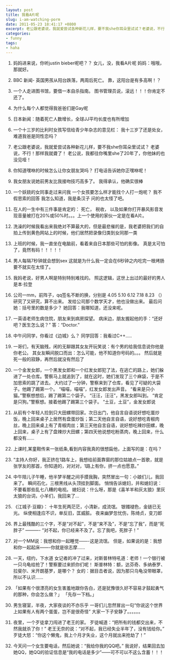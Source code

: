 ```yaml
---
layout: post
title: 我看A片呢
slug: i-am-watching-porm
date: 2011-05-23 18:41:17 +0800
excerpt: 老公跟老婆说，我就爱尝试各种新花儿样，要不我she你耳朵里试试？老婆说，不行！那样我就聋了！老公说，我都往你嘴里she了20年了，你他妹的也没见哑！
categories:
- funny
tags:
- haha
---
```



1. 妈妈进来说，你听justin bieber呢吧？？
	女儿，没，我看A片呢
	妈妈：哦哦，那就好。

2. BBC 新闻- 英国男孩从阳台跌落，两周后死亡。
	靠，这阳台是有多高啊！？


3. 一个人走进图书馆，要借一本自杀指南。
	图书管理员说，滚远！！！你肯定不还了。

4. 为什么每个人都觉得我爸爸们是Gay呢

5. 日本新闻：随着死亡人数增长，全球JJ平均长度也有所增加

6. 一个十三岁的比利时女孩写信给青少年杂志的意见栏：
	我十三岁了还是处女，难道我爸是同性恋吗？


7. 老公跟老婆说，我就爱尝试各种新花儿样，要不我she你耳朵里试试？
	老婆说，不行！那样我就聋了！
	老公说，我都往你嘴里she了20年了，你他妹的也没见哑！


8. 你知道嘿咻的时候怎么让你女朋友哭吗？
	打电话告诉她你正嘿咻呢！


9. 我女朋友说她前男友比我接吻技巧高多了。
	我得承认，他确实很棒


10. 一个妖娆的女同事走过来问我
	一个女孩要怎么样才能找个人打一炮呢？
	我不假思索的回答
	我怎么知道，我是条汉子
	问的也太怪了吧。


11. 在人的一生中有三件事是肯定的：
	死亡，
	税收，
	以及如果你打开暴风影音发现音量被打在20%或50%时。。。上一个使用的家伙一定是在看A片。


12. 洗澡的时候我看出来我绝对不算最大的，但是最悲催的是，我老婆把我们的自拍上传到黄色网站上的时候，他们居然把录像归类到女同那一类


13. 上班的时候，我一直坐在电脑前，看着来自日本那些可怕的影像。
	真是太可怕了，竟然有码！！！！！


14. 男人每隔7秒钟就会想到sex
	这就是为什么我一定会在6秒钟之内吃完一根烤肠
	要不就实在太怪了。


15. 我妈老说，好男人啊是特别特别难找的。
	照这逻辑，这世上出过的最好的男人是本·拉登

16. 公司一mm，前阵子，qq签名不断的换，分别是
	4.05
	5.10
	6.12
	7.18
	8.23
	（）
	研究了又研究，算不出来。
	发给公司那个数学天才，他也没做出来。
	最后问她：括号里的数是多少？
	她回答：我哪知道，还没来呢。


17. 一英语老师生病住院，朋友来到病房探望。
	病床边，朋友握起他的手：“还好吧？医生怎么说？”
	答：“Doctor.”


18. 中午问同学，你看过《边城》么？
	同学回答：我看过C++…..


19. 一哥们，有天脑残，闲的无聊跟其女友开玩笑说：有个男的给我信息说你他是你老公。
	其女友瞬间脱口而出：怎么可能，他不知道你号码的。。。
	然后就是死一般的寂静，再然后就没有然后了


20. 一个金发女郎，一个黑发女郎和一个红发女郎犯了法，在逃亡的路上，她们躲进了一处仓库。警察马上就追到了，就在这时，她们发现了三个麻袋，于是不加思索的跳了进去。
	大约过了一分钟，警察来到了仓库，看见了可疑的大袋子。他踢了踢第一个。
	“喵喵，喵喵”，红发女郎发出声音。
	“看来是只小猫。”警察想想后，踢了踢第二个袋子。
	“汪汪，汪汪”，黑发女郎叫到。
	“肯定是只狗。”警察想。接着他踢了踢第三个袋子。
	“土豆，土豆”，金发女郎说


21. 从前有个年轻人捡到只大田螺带回家。次日出门，他自言自语说好想吃蛋炒饭，晚上回来桌子上居然有盘蛋炒饭；第二天他自言自语，说好想吃青椒肉丝，晚上回来桌上有了青椒肉丝；第三天他自言自语，说好想吃辣炒田螺，晚上回来，桌子上有了盘辣炒大田螺；第四天他说想吃粉蒸肉，晚上回来，什么都没有……


22. 上课时,某童鞋传来一张纸条,看到内容我真的很想扁他，上面写的是：在吗？


23. “主持人你好，我正挤在1路车上，我想给前面靠窗的那位姑娘点一首歌，就是张学友的那首，你知道的，对对对，1路上有你，挤一点也愿意。”


24. 中午陪儿子午睡，他半梦半醒之间手摸我胸，突然冒出一句：小娘们儿，我回来了。
	瞬间石化，三根黑线从头顶挂到脚面。
	悄悄告诉媳妇，并和媳妇说：不要看那些乱七八糟的电视。
	媳妇说：什么呀，那是《喜羊羊和灰太狼》里灰太狼的台词，小羊们，我回来了…


25. 《江城子·豆瓣》：
	十年生死两茫茫，小清新，成流氓。
	银镯褪色，金链已无光。
	纵使相逢应不识，单反旧，匡威脏。
	夜来幽梦忽忧伤，陈绮贞，变刀郎


26. 界上最残酷的三个字，不是“对不起”，不是“来不及”，不是“忘了我”，而是“死胖子”
	———- “对不起，你已经来不及了。忘了我吧，死胖子！”


27. 对一个MM说：我想和你一起睡觉——-这是流氓。
	但是，如果说的是：我想和你一起起床——-你就是徐志摩……


28. 一天，纽约，下水道
	女记者的冲了过来，对斯普林特吼道：老师！一个银行被一只乌龟给抢了！警察要过来抓你们呢！
	斯普林特：额，达芬奇、多纳泰罗、拉斐尔、米开朗基罗，是哪个？
	女的：据目击者说，因为那只乌龟没带眼罩，所以不认识……


29. 「如果有个很漂亮的女生害羞地跟你告白，还是犹豫很久好不容易才鼓起勇气的那种，你会怎么做？」
	「先存一下档。」


30. 男生寝室，半夜，大家夜谈的不亦乐乎
	一哥们儿忽然冒出一句“你说这个世界上如果有人有两个蛋蛋，岂不是很奇怪”
	大家一下子安静了。。。。。。


31. 夜里，一个歹徒拿刀闯进了老王的家。
	歹徒喊道：“把所有的钱都交出来，不然我就杀了你！”
	老王无奈的说：“对不起，我已经失业半年了，没有钱给你。”
	歹徒大怒：“你这个懒鬼，我上个月才失业，这个月就出来抢劫了！”


32. 今天问一个女生要电话，然后她说：“我给你我的QQ吧。”
	我说好，结果回去加她QQ，她QQ的验证信息是“我的电话是多少”——可不可以不这么含蓄！！！

